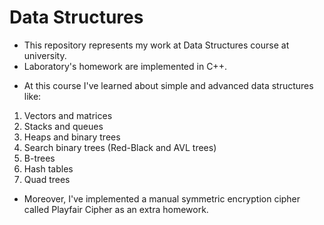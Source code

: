 # Data Structures

- This repository represents my work at Data Structures course at university.
- Laboratory's homework are implemented in C++.
* At this course I've learned about simple and advanced data structures like:
1. Vectors and matrices
1. Stacks and queues
1. Heaps and binary trees
1. Search binary trees (Red-Black and AVL trees)
1. B-trees
1. Hash tables
1. Quad trees

- Moreover, I've implemented a manual symmetric encryption cipher called Playfair Cipher as an extra homework.
